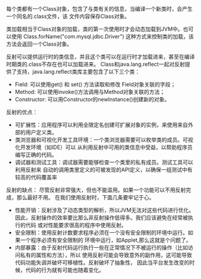 每个类都有一个Class对象，包含了与类有关的信息，当编译一个新类时，会产生一个同名的.class文件，该
文件内容保存Class对象。

类加载相当于Class对象的加载，类的第一次使用时才会动态加载到JVM中。也可以使用 Class.forName("com.mysql.jdbc.Driver")
这种方式来控制类的加载，该方法会返回一个Class对象。

反射可以提供运行时的类信息，并且这个类可以在运行时才加载进来，甚至在编译时期类的.class不存在也可以加载进来。
Class和java.lang.reflect一起对反射提供了支持，java.lang.reflect类库主要包含了以下三个类：
- Field: 可以使用get() 和 set() 方法读取和修改 Field对象关联的字段；
- Method: 可以使用invoke()方法调用与Method对象关联的方法；
- Constructor: 可以用Constructor的newInstance()创建新的对象。

反射的优点：
- 可扩展性：应用程序可以利用全限定名创建可扩展对象的实例，来使用来自外部的用户定义类。
- 类浏览器和可视化开发工具环境：一个类浏览器需要可以枚举类的成员。可视化开发环境（如IDE）可以
   从利用反射中可用的类信息中受益，以帮助程序员编写正确的代码。
- 调试器和测试工具：调试器需要能够检查一个类里的私有成员。测试工具可以利用反射来
    自动的调用类里定义的可被发现的API定义，以确保一组测试中有较高的代码覆盖率

反射的缺点：
尽管反射非常强大，但也不能滥用。如果一个功能可以不用反射完成，那么最好不用。
在我们使用反射时，下面几条要牢记于心。
- 性能开销：反射涉及了动态类型的解析，所以JVM无法对这些代码进行优化。
    因此，反射操作的效率要比那么非反射操作低得多。我们应该避免在经常被执行的代码
    或对性能要求很高的程序中使用反射。
- 安全限制：使用反射计数要求程序必须在一个没有安全限制的环境中运行。如果一个程序必须有安全限制的
    环境中运行，如Applet,那么这就是个问题了。
- 内部暴露：由于反射代码运行执行一些在正常情况下不被运行的操作（比如访问私有的属性和方法），所以
    使用反射可能会导致意外的副作用，这可能导致代码功能失调并破坏可移植性。反射破坏了抽象性，
    因此当平台发生改变的时候，代码的行为就有可能也随着变化。